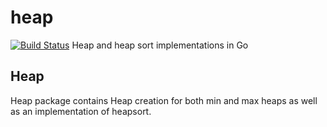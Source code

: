 # heap
[![Build Status](https://travis-ci.org/j-haj/heap.svg?branch=master)](https://travis-ci.org/j-haj/heap)
Heap and heap sort implementations in Go

## Heap
Heap package contains Heap creation for both min and max heaps as well
as an implementation of heapsort.

